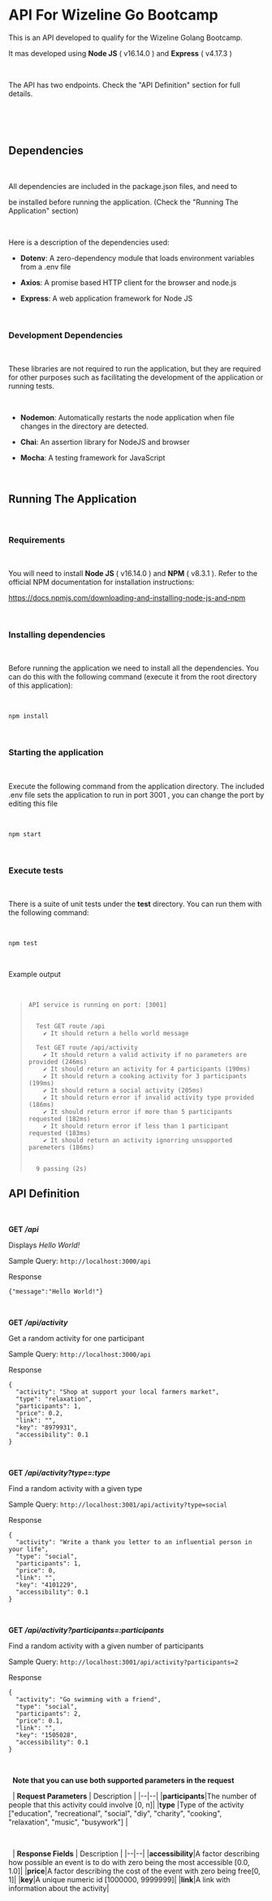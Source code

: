 # API For Wizeline Go Bootcamp

  

This is an API developed to qualify for the Wizeline Golang Bootcamp.

  

It mas developed using **Node JS** ( v16.14.0 ) and **Express** ( v4.17.3 )

  

&nbsp;

  

The API has two endpoints. Check the "API Definition" section for full details.

  

&nbsp;

&nbsp;

  

## Dependencies

&nbsp;

  
  

All dependencies are included in the package.json files, and need to

be installed before running the application. (Check the "Running The Application" section)

&nbsp;

  

Here is a description of the dependencies used:

  

- **Dotenv**: A zero-dependency module that loads environment variables from a .env file

- **Axios**: A promise based HTTP client for the browser and node.js

- **Express**: A web application framework for Node JS

  
  

&nbsp;

### Development Dependencies

&nbsp;

  

These libraries are not required to run the application, but they are required for other purposes such as facilitating the development of the application or running tests.

  

&nbsp;

- **Nodemon**: Automatically restarts the node application when file changes in the directory are detected.

- **Chai**: An assertion library for NodeJS and browser

- **Mocha**: A testing framework for JavaScript

  
  

&nbsp;

  

## Running The Application

&nbsp;

  

### Requirements

&nbsp;

  

You will need to install **Node JS** ( v16.14.0 ) and **NPM** ( v8.3.1 ). Refer to the official NPM documentation for installation instructions:

  

https://docs.npmjs.com/downloading-and-installing-node-js-and-npm

  

&nbsp;

### Installing dependencies

&nbsp;

  

Before running the application we need to install all the dependencies. You can do this with the following command (execute it from the root directory of this application):


&nbsp;

  

    npm install  

&nbsp;

### Starting the application

&nbsp;

  

Execute the following command from the application directory.  The included .env file sets the application
to run in port 3001 , you can change the port by editing this file


&nbsp;

  

    npm start  

&nbsp;

### Execute tests

&nbsp;

  

There is a suite of unit tests under the **test** directory. You can run them with the following
command:


&nbsp;

  

    npm test  

&nbsp;

Example output 

&nbsp;
>     API service is running on port: [3001]
>     
>     
>       Test GET route /api
>         ✔ It should return a hello world message
>     
>       Test GET route /api/activity
>         ✔ It should return a valid activity if no parameters are provided (246ms)
>         ✔ It should return an activity for 4 participants (190ms)
>         ✔ It should return a cooking activity for 3 participants (199ms)
>         ✔ It should return a social activity (205ms)
>         ✔ It should return error if invalid activity type provided (186ms)
>         ✔ It should return error if more than 5 participants requested (182ms)
>         ✔ It should return error if less than 1 participant requested (183ms)
>         ✔ It should return an activity ignorring unsupported paremeters (186ms)
>     
>     
>       9 passing (2s) 



## API Definition

&nbsp;

**GET** ***/api***

Displays *Hello World!*

Sample Query: 
`http://localhost:3000/api`

Response

    {"message":"Hello World!"}

&nbsp;

**GET** ***/api/activity***

Get a random activity for one participant

Sample Query: 
`http://localhost:3000/api`

Response

    {
      "activity": "Shop at support your local farmers market",
      "type": "relaxation",
      "participants": 1,
      "price": 0.2,
      "link": "",
      "key": "8979931",
      "accessibility": 0.1
    }


&nbsp;

**GET** ***/api/activity?type=:type***

Find a random activity with a given type

Sample Query: 
`http://localhost:3001/api/activity?type=social`

Response

    {
      "activity": "Write a thank you letter to an influential person in your life",
      "type": "social",
      "participants": 1,
      "price": 0,
      "link": "",
      "key": "4101229",
      "accessibility": 0.1
    }


&nbsp;

**GET** ***/api/activity?participants=:participants***

Find a random activity with a given number of participants

Sample Query: 
`http://localhost:3001/api/activity?participants=2`

Response

    {
      "activity": "Go swimming with a friend",
      "type": "social",
      "participants": 2,
      "price": 0.1,
      "link": "",
      "key": "1505028",
      "accessibility": 0.1
    }

&nbsp;

&nbsp;
**Note that you can use both supported parameters in the request**

&nbsp;
| **Request Parameters** | Description |
|--|--|
|**participants**|The number of people that this activity could involve [0, n]|
|**type**  |Type of the activity ["education", "recreational", "social", "diy", "charity", "cooking", "relaxation", "music", "busywork"] |

&nbsp;

&nbsp;
| **Response Fields** | Description |
|--|--|
|**accessibility**|A factor describing how possible an event is to do with zero being the most accessible [0.0, 1.0]|
|**price**|A factor describing the cost of the event with zero being free[0, 1]|
|**key**|A unique numeric id [1000000, 9999999]|
|**link**|A link with information about the activity|
